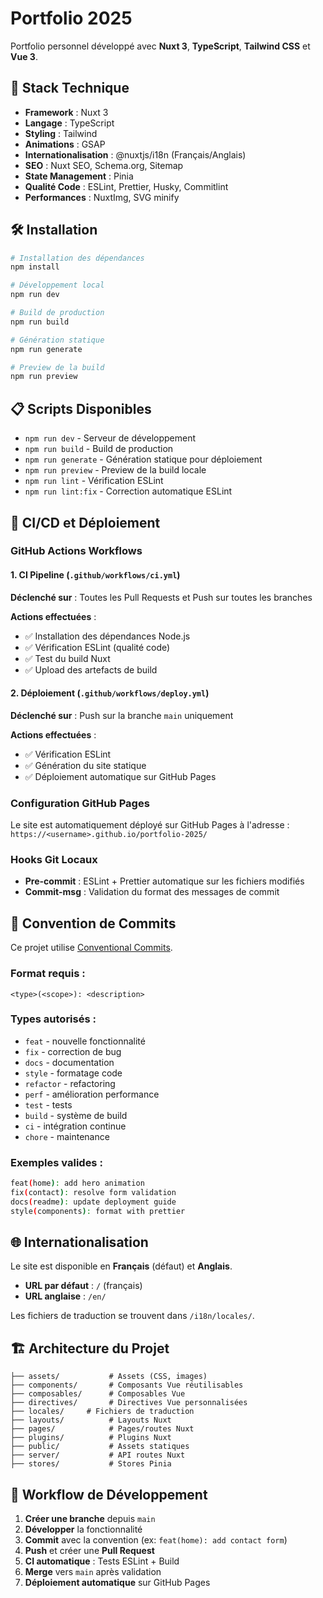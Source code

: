 # Portfolio 2025

Portfolio personnel développé avec **Nuxt 3**, **TypeScript**, **Tailwind CSS** et **Vue 3**.

## 🚀 Stack Technique

- **Framework** : Nuxt 3
- **Langage** : TypeScript
- **Styling** : Tailwind
- **Animations** : GSAP
- **Internationalisation** : @nuxtjs/i18n (Français/Anglais)
- **SEO** : Nuxt SEO, Schema.org, Sitemap
- **State Management** : Pinia
- **Qualité Code** : ESLint, Prettier, Husky, Commitlint
- **Performances** : NuxtImg, SVG minify

## 🛠️ Installation

```bash
# Installation des dépendances
npm install

# Développement local
npm run dev

# Build de production
npm run build

# Génération statique
npm run generate

# Preview de la build
npm run preview
```

## 📋 Scripts Disponibles

- `npm run dev` - Serveur de développement
- `npm run build` - Build de production
- `npm run generate` - Génération statique pour déploiement
- `npm run preview` - Preview de la build locale
- `npm run lint` - Vérification ESLint
- `npm run lint:fix` - Correction automatique ESLint

## 🔄 CI/CD et Déploiement

### GitHub Actions Workflows

#### 1. **CI Pipeline** (`.github/workflows/ci.yml`)

**Déclenché sur** : Toutes les Pull Requests et Push sur toutes les branches

**Actions effectuées** :

- ✅ Installation des dépendances Node.js
- ✅ Vérification ESLint (qualité code)
- ✅ Test du build Nuxt
- ✅ Upload des artefacts de build

#### 2. **Déploiement** (`.github/workflows/deploy.yml`)

**Déclenché sur** : Push sur la branche `main` uniquement

**Actions effectuées** :

- ✅ Vérification ESLint
- ✅ Génération du site statique
- ✅ Déploiement automatique sur GitHub Pages

### Configuration GitHub Pages

Le site est automatiquement déployé sur GitHub Pages à l'adresse :
`https://<username>.github.io/portfolio-2025/`

### Hooks Git Locaux

- **Pre-commit** : ESLint + Prettier automatique sur les fichiers modifiés
- **Commit-msg** : Validation du format des messages de commit

## 📝 Convention de Commits

Ce projet utilise [Conventional Commits](https://www.conventionalcommits.org/).

### Format requis :

```
<type>(<scope>): <description>
```

### Types autorisés :

- `feat` - nouvelle fonctionnalité
- `fix` - correction de bug
- `docs` - documentation
- `style` - formatage code
- `refactor` - refactoring
- `perf` - amélioration performance
- `test` - tests
- `build` - système de build
- `ci` - intégration continue
- `chore` - maintenance

### Exemples valides :

```bash
feat(home): add hero animation
fix(contact): resolve form validation
docs(readme): update deployment guide
style(components): format with prettier
```

## 🌐 Internationalisation

Le site est disponible en **Français** (défaut) et **Anglais**.

- **URL par défaut** : `/` (français)
- **URL anglaise** : `/en/`

Les fichiers de traduction se trouvent dans `/i18n/locales/`.

## 🏗️ Architecture du Projet

```
├── assets/           # Assets (CSS, images)
├── components/       # Composants Vue réutilisables
├── composables/      # Composables Vue
├── directives/       # Directives Vue personnalisées
├── locales/     # Fichiers de traduction
├── layouts/          # Layouts Nuxt
├── pages/            # Pages/routes Nuxt
├── plugins/          # Plugins Nuxt
├── public/           # Assets statiques
├── server/           # API routes Nuxt
├── stores/           # Stores Pinia
```

## 🚦 Workflow de Développement

1. **Créer une branche** depuis `main`
2. **Développer** la fonctionnalité
3. **Commit** avec la convention (ex: `feat(home): add contact form`)
4. **Push** et créer une **Pull Request**
5. **CI automatique** : Tests ESLint + Build
6. **Merge** vers `main` après validation
7. **Déploiement automatique** sur GitHub Pages
